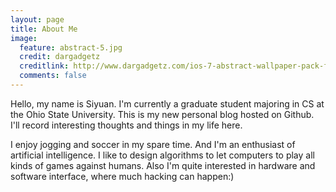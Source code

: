 ```yaml
---
layout: page
title: About Me
image:
  feature: abstract-5.jpg
  credit: dargadgetz
  creditlink: http://www.dargadgetz.com/ios-7-abstract-wallpaper-pack-for-iphone-5-and-ipod-touch-retina/
  comments: false
---
```


Hello, my name is Siyuan. I'm currently a graduate student majoring in CS at the Ohio State University. This is my new personal blog hosted on Github. I'll record interesting thoughts and things in my life here.

I enjoy jogging and soccer in my spare time. And I'm an enthusiast of artificial intelligence. I like to design algorithms to let computers to play all kinds of games against humans. Also I'm quite interested in hardware and software interface, where much hacking can happen:)
